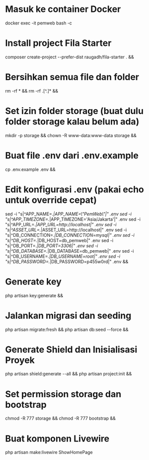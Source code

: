 # Masuk ke container Docker
docker exec -it pemweb bash -c

# Install project Fila Starter
composer create-project --prefer-dist raugadh/fila-starter . &&

# Bersihkan semua file dan folder
rm -rf * && rm -rf .[^.]* &&

# Set izin folder storage (buat dulu folder storage kalau belum ada)
mkdir -p storage && chown -R www-data:www-data storage &&

# Buat file .env dari .env.example
cp .env.example .env &&

# Edit konfigurasi .env (pakai echo untuk override cepat)
sed -i \"s|^APP_NAME=.*|APP_NAME=\\\"PemWeb\\\"|\" .env
sed -i \"s|^APP_TIMEZONE=.*|APP_TIMEZONE='Asia/Jakarta'|\" .env
sed -i \"s|^APP_URL=.*|APP_URL=http://localhost|\" .env
sed -i \"s|^ASSET_URL=.*|ASSET_URL=http://localhost|\" .env
sed -i \"s|^DB_CONNECTION=.*|DB_CONNECTION=mysql|\" .env
sed -i \"s|^DB_HOST=.*|DB_HOST=db_pemweb|\" .env
sed -i \"s|^DB_PORT=.*|DB_PORT=3306|\" .env
sed -i \"s|^DB_DATABASE=.*|DB_DATABASE=db_pemweb|\" .env
sed -i \"s|^DB_USERNAME=.*|DB_USERNAME=root|\" .env
sed -i \"s|^DB_PASSWORD=.*|DB_PASSWORD=p455w0rd|\" .env &&

# Generate key
php artisan key:generate &&

# Jalankan migrasi dan seeding
php artisan migrate:fresh &&
php artisan db:seed --force &&

# Generate Shield dan Inisialisasi Proyek
php artisan shield:generate --all &&
php artisan project:init &&

# Set permission storage dan bootstrap
chmod -R 777 storage && chmod -R 777 bootstrap &&

# Buat komponen Livewire
php artisan make:livewire ShowHomePage
